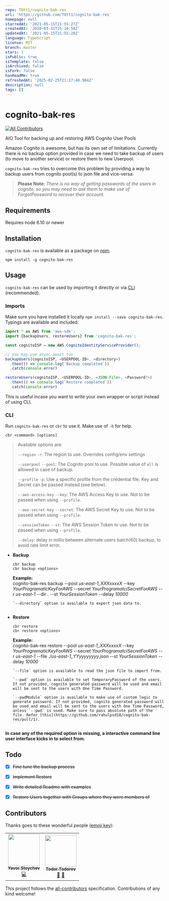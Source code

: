 ```yaml
---
repo: T0tt1/cognito-bak-res
url: 'https://github.com/T0tt1/cognito-bak-res'
homepage: null
starredAt: '2021-05-15T21:55:27Z'
createdAt: '2020-03-31T15:18:58Z'
updatedAt: '2021-05-15T21:55:28Z'
language: TypeScript
license: MIT
branch: master
stars: 1
isPublic: true
isTemplate: false
isArchived: false
isFork: false
hasReadMe: true
refreshedAt: '2025-02-25T21:17:40.984Z'
description: null
tags: []
---
```


# cognito-bak-res
[![All Contributors](https://img.shields.io/badge/all_contributors-2-orange.svg?style=flat-square)](#contributors)

AIO Tool for backing up and restoring AWS Cognito User Pools

Amazon Cognito is awesome, but has its own set of limitations. Currently there is no backup option provided in case we need to take backup of users (to move to another service) or restore them to new Userpool.

`cognito-bak-res` tries to overcome this problem by providing a way to backup users from cognito pool(s) to json file and vice-versa.

> **Please Note:** *There is no way of getting passwords of the users in cognito, so you may need to ask them to make use of ForgotPassword to recover their account.*


## Requirements

Requires node 6.10 or newer

## Installation

`cognito-bak-res` is available as a package on [npm](https://www.npmjs.com/package/cognito-bak-res).

```shell
npm install -g cognito-bak-res
```

## Usage

`cognito-bak-res` can be used by importing it directly or via [CLI](#cli) (recommended).

### Imports

Make sure you have installed it locally `npm install --save cognito-bak-res`. Typings are available and included.

```typescript
import * as AWS from 'aws-sdk';
import {backupUsers, restoreUsers} from 'cognito-bak-res';

const cognitoISP = new AWS.CognitoIdentityServiceProvider();

// you may use async-await too
backupUsers(cognitoISP, <USERPOOL-ID>, <directory>)
  .then(() => console.log(`Backup completed`))
  .catch(console.error)

restoreUsers(cognitoISP, <USERPOOL-ID>, <JSON-File>, <Password?>)
  .then(() => console.log(`Restore completed`))
  .catch(console.error)
```

This is useful incase you want to write your own wrapper or script instead of using CLI.


### CLI
Run `cognito-bak-res` or `cbr` to use it. Make use of `-h` for help.

```shell
cbr <command> [options]
```

> Available options are:
>
> `--region` `-r`: The region to use. Overrides config/env settings
>
> `--userpool` `--pool`: The Cognito pool to use. Possible value of `all` is allowed in case of backup.
>
> `--profile` `-p`: Use a specific profile from the credential file. Key and Secret can be passed instead (see below).
>
> `--aws-access-key` `--key`: The AWS Access Key to use. Not to be passed when using `--profile`.
>
> `--aws-secret-key` `--secret`: The AWS Secret Key to use. Not to be passed when using `--profile`.
>
> `--sessionToken` `--st`: The AWS Session Token to use. Not to be passed when using `--profile`.
>
> `--delay`: delay in millis between alternate users batch(60) backup, to avoid rate limit error.


- **Backup**
  ```shell
  cbr backup
  cbr backup <options>
  ```
  <b>Example:</b><br> cognito-bak-res backup --pool <i>us-east-1_XXXxxxxX</i> --key <i>YourProgramaticKeyForAWS</i> --secret <i>YourProgramatciSecretForAWS</i> --r <i>us-east-1</i> --dir <i>.</i> --st <i>YourSessionToken</i> --delay <i>10000</i>
  ```
  `--directory` option is available to export json data to.


- **Restore**
  ```shell
  cbr restore
  cbr restore <options>
  ```
  <b>Example:</b><br> cognito-bak-res restore --pool <i>us-east-1_XXXxxxxX</i> --key <i>YourProgramaticKeyForAWS</i> --secret <i>YourProgramatciSecretForAWS</i> --r <i>us-east-1</i> --file <i>./us-east-1_YYyyyyyyyy.json</i> --st <i>YourSessionToken</i> --delay <i>10000</i>
  ```
  `--file` option is available to read the json file to import from.

  `--pwd` option is available to set TemporaryPassword of the users. If not provided, cognito generated password will be used and email will be sent to the users with One Time Password.

  `--pwdModule` option is available to make use of custom logic to generate password. If not provided, cognito generated password will be used and email will be sent to the users with One Time Password, unless `--pwd` is used. Make sure to pass absolute path of the file. Refer [this](https://github.com/rahulpsd18/cognito-bak-res/pull/1).


**In case any of the required option is missing, a interactive command line user interface kicks in to select from.**

## Todo

- [X] ~~Fine tune the backup process~~
- [X] ~~Implement Restore~~
- [X] ~~Write detailed Readme with examples~~
- [X] ~~Restore Users together with Groups where they were members of~~


## Contributors

Thanks goes to these wonderful people ([emoji key](https://github.com/all-contributors/all-contributors#emoji-key)):

<!-- ALL-CONTRIBUTORS-LIST:START - Do not remove or modify this section -->
<!-- prettier-ignore-start -->
<!-- markdownlint-disable -->
<table>
  <tr>
    <td align="center"><a href="https://github.com/yavorss"><img src="https://avatars1.githubusercontent.com/u/16567086?s=460&u=30627428758cbe90d2e5bc9169bbb9cf37fc44a0&v=4" width="100px;" alt=""/><br /><sub><b>Yavor Stoychev</b></sub></a><br /><a href="https://github.com/T0tt1/cognito-bak-res/commits?author=t0tt1" title="Code">💻</a></td>
    <td align="center"><a href="https://github.com/t0tt1"><img src="https://avatars2.githubusercontent.com/u/49184867?s=460&u=3727c81a011775d9479cd40e1ce7cbfcb36e19f6&v=4" width="100px;" alt=""/><br /><sub><b>Todor Todorov</b></sub></a><br /><a href="https://github.com/T0tt1/cognito-bak-res/commits?author=t0tt1" title="Documentation">📖</a> <a href="#ideas-totti" title="Ideas, Planning, & Feedback">🤔</a></td>
  </tr>
</table>

<!-- markdownlint-enable -->
<!-- prettier-ignore-end -->
<!-- ALL-CONTRIBUTORS-LIST:END -->

This project follows the [all-contributors](https://github.com/all-contributors/all-contributors) specification. Contributions of any kind welcome!

